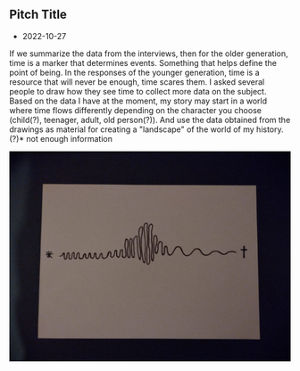 ## Pitch Title

- 2022-10-27

If we summarize the data from the interviews, then for the older generation, time is a marker that determines events. Something that helps define the point of being. In the responses of the younger generation, time is a resource that will never be enough, time scares them. I asked several people to draw how they see time to collect more data on the subject. Based on the data I have at the moment, my story may start in a world where time flows differently depending on the character you choose (child(?), teenager, adult, old person(?)). And use the data obtained from the drawings as material for creating a "landscape" of the world of my history.
(?)* not enough information

![Boat schedule](photo_2022-10-27-10.01.43.jpeg)